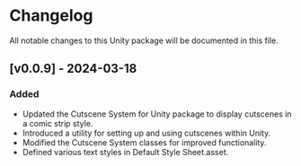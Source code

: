 # Changelog

All notable changes to this Unity package will be documented in this file.

## [v0.0.9] - 2024-03-18

### Added

+ Updated the Cutscene System for Unity package to display cutscenes in a comic strip style.
+ Introduced a utility for setting up and using cutscenes within Unity.
+ Modified the Cutscene System classes for improved functionality.
+ Defined various text styles in Default Style Sheet.asset.


